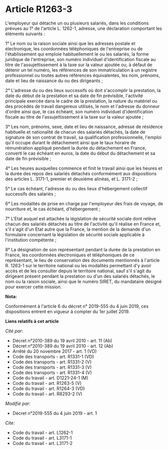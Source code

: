 # Article R1263-3

L'employeur qui détache un ou plusieurs salariés, dans les conditions prévues au 1° de l'article L. 1262-1, adresse, une
déclaration comportant les éléments suivants :

1° Le nom ou la raison sociale ainsi que les adresses postale et électronique, les coordonnées téléphoniques de l'entreprise
ou de l'établissement qui emploie habituellement le ou les salariés, la forme juridique de l'entreprise, son numéro
individuel d'identification fiscale au titre de l'assujettissement à la taxe sur la valeur ajoutée ou, à défaut de détenir un
tel numéro, les références de son immatriculation à un registre professionnel ou toutes autres références équivalentes, les
nom, prénoms, date et lieu de naissance du ou des dirigeants ;

2° L'adresse du ou des lieux successifs où doit s'accomplir la prestation, la date du début de la prestation et sa date de
fin prévisible, l'activité principale exercée dans le cadre de la prestation, la nature du matériel ou des procédés de
travail dangereux utilisés, le nom et l'adresse du donneur d'ordre ainsi que, le cas échéant, son numéro individuel
d'identification fiscale au titre de l'assujettissement à la taxe sur la valeur ajoutée ;

3° Les nom, prénoms, sexe, date et lieu de naissance, adresse de résidence habituelle et nationalité de chacun des salariés
détachés, la date de signature de son contrat de travail, sa qualification professionnelle, l'emploi qu'il occupe durant le
détachement ainsi que le taux horaire de rémunération appliqué pendant la durée du détachement en France, converti le cas
échéant en euros, la date du début du détachement et sa date de fin prévisible ;

4° Les heures auxquelles commence et finit le travail ainsi que les heures et la durée des repos des salariés détachés
conformément aux dispositions des articles L. 3171-1, premier et deuxième alinéas, et L. 3171-2 ;

5° Le cas échéant, l'adresse du ou des lieux d'hébergement collectif successifs des salariés ;

6° Les modalités de prise en charge par l'employeur des frais de voyage, de nourriture et, le cas échéant, d'hébergement ;

7° L'Etat auquel est attachée la législation de sécurité sociale dont relève chacun des salariés détachés au titre de
l'activité qu'il réalise en France et, s'il s'agit d'un Etat autre que la France, la mention de la demande d'un formulaire
concernant la législation de sécurité sociale applicable à l'institution compétente ;

8° La désignation de son représentant pendant la durée de la prestation en France, les coordonnées électroniques et
téléphoniques de ce représentant, le lieu de conservation des documents mentionnés à l'article R. 1263-1 sur le territoire
national ou les modalités permettant d'y avoir accès et de les consulter depuis le territoire national, sauf s'il s'agit du
dirigeant présent pendant la prestation ou d'un des salariés détachés, le nom ou la raison sociale, ainsi que le numéro
SIRET, du mandataire désigné pour exercer cette mission.

**Nota:**

Conformément à l'article 6 du décret n° 2019-555 du 4 juin 2019, ces dispositions entrent en vigueur à compter du 1er juillet
2019.

**Liens relatifs à cet article**

_Cité par_:

  - Décret n°2010-389 du 19 avril 2010 - art. 11 (Ab)
  - Décret n°2010-389 du 19 avril 2010 - art. 12 (Ab)
  - Arrêté du 20 novembre 2017 - art. 1 (VD)
  - Code des transports - art. R1331-1 (VD)
  - Code des transports - art. R1331-2 (V)
  - Code des transports - art. R1331-3 (V)
  - Code des transports - art. R1331-4 (V)
  - Code du travail - art. D1221-24-1 (M)
  - Code du travail - art. R1263-5 (V)
  - Code du travail - art. R1264-3 (VD)
  - Code du travail - art. R8293-2 (V)

_Modifié par_:

  - Décret n°2019-555 du 4 juin 2019 - art. 1

_Cite_:

  - Code du travail - art. L1262-1
  - Code du travail - art. L3171-1
  - Code du travail - art. L3171-2
